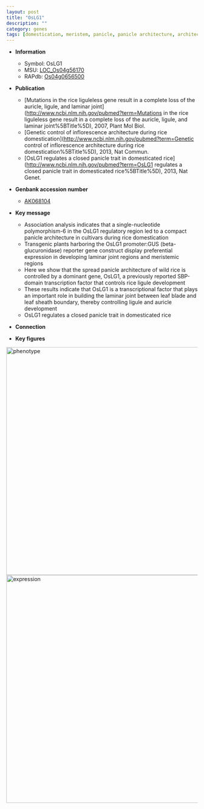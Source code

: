```yaml
---
layout: post
title: "OsLG1"
description: ""
category: genes
tags: [domestication, meristem, panicle, panicle architecture, architecture, leaf, transcription factor, sheath]
---
```


* **Information**  
    + Symbol: OsLG1  
    + MSU: [LOC_Os04g56170](http://rice.plantbiology.msu.edu/cgi-bin/ORF_infopage.cgi?orf=LOC_Os04g56170)  
    + RAPdb: [Os04g0656500](http://rapdb.dna.affrc.go.jp/viewer/gbrowse_details/irgsp1?name=Os04g0656500)  

* **Publication**  
    + [Mutations in the rice liguleless gene result in a complete loss of the auricle, ligule, and laminar joint](http://www.ncbi.nlm.nih.gov/pubmed?term=Mutations in the rice liguleless gene result in a complete loss of the auricle, ligule, and laminar joint%5BTitle%5D), 2007, Plant Mol Biol.
    + [Genetic control of inflorescence architecture during rice domestication](http://www.ncbi.nlm.nih.gov/pubmed?term=Genetic control of inflorescence architecture during rice domestication%5BTitle%5D), 2013, Nat Commun.
    + [OsLG1 regulates a closed panicle trait in domesticated rice](http://www.ncbi.nlm.nih.gov/pubmed?term=OsLG1 regulates a closed panicle trait in domesticated rice%5BTitle%5D), 2013, Nat Genet.

* **Genbank accession number**  
    + [AK068104](http://www.ncbi.nlm.nih.gov/nuccore/AK068104)

* **Key message**  
    + Association analysis indicates that a single-nucleotide polymorphism-6 in the OsLG1 regulatory region led to a compact panicle architecture in cultivars during rice domestication
    + Transgenic plants harboring the OsLG1 promoter:GUS (beta-glucuronidase) reporter gene construct display preferential expression in developing laminar joint regions and meristemic regions
    + Here we show that the spread panicle architecture of wild rice is controlled by a dominant gene, OsLG1, a previously reported SBP-domain transcription factor that controls rice ligule development
    + These results indicate that OsLG1 is a transcriptional factor that plays an important role in building the laminar joint between leaf blade and leaf sheath boundary, thereby controlling ligule and auricle development
    + OsLG1 regulates a closed panicle trait in domesticated rice

* **Connection**  

* **Key figures**  
<img src="http://funRiceGenes.github.io/images/OsLG1.pheno.png" alt="phenotype"  style="width: 600px;"/>

<img src="http://funRiceGenes.github.io/images/OsLG1.exp.png" alt="expression"  style="width: 600px;"/>


